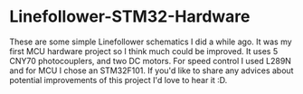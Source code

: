 # Linefollower-STM32-Hardware
These are some simple Linefollower schematics I did a while ago. It was my first MCU hardware project so I think much could be improved.
It uses 5 CNY70 photocouplers, and two DC motors. For speed control I used L289N and for MCU I chose an STM32F101.
If you'd like to share any advices about potential improvements of this project I'd love to hear it :D.
